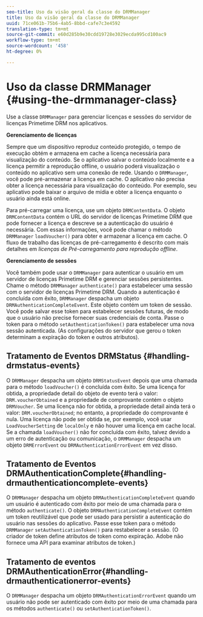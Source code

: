 ```yaml
---
seo-title: Uso da visão geral da classe do DRMManager
title: Uso da visão geral da classe do DRMManager
uuid: 71ce061b-75b6-4ab5-8bbd-cafe7c3e4592
translation-type: tm+mt
source-git-commit: e60d285b9e30cdd19728e3029ecda995cd100ac9
workflow-type: tm+mt
source-wordcount: '458'
ht-degree: 0%

---
```



# Uso da classe DRMManager {#using-the-drmmanager-class}

Use a classe `DRMManager` para gerenciar licenças e sessões do servidor de licenças Primetime DRM nos aplicativos.

**Gerenciamento de licenças**

Sempre que um dispositivo reproduz conteúdo protegido, o tempo de execução obtém e armazena em cache a licença necessária para visualização do conteúdo. Se o aplicativo salvar o conteúdo localmente e a licença permitir a reprodução offline, o usuário poderá visualização o conteúdo no aplicativo sem uma conexão de rede. Usando o `DRMManager`, você pode pré-armazenar a licença em cache. O aplicativo não precisa obter a licença necessária para visualização do conteúdo. Por exemplo, seu aplicativo pode baixar o arquivo de mídia e obter a licença enquanto o usuário ainda está online.

Para pré-carregar uma licença, use um objeto `DRMContentData`. O objeto `DRMContentData` contém o URL do servidor de licenças Primetime DRM que pode fornecer a licença e descreve se a autenticação do usuário é necessária. Com essas informações, você pode chamar o método `DRMManager` `loadVoucher()` para obter e armazenar a licença em cache. O fluxo de trabalho das licenças de pré-carregamento é descrito com mais detalhes em *licenças de Pré-carregamento para reprodução offline*.

**Gerenciamento de sessões**

Você também pode usar o `DRMManager` para autenticar o usuário em um servidor de licenças Primetime DRM e gerenciar sessões persistentes. Chame o método `DRMManager` `authenticate()` para estabelecer uma sessão com o servidor de licenças Primetime DRM. Quando a autenticação é concluída com êxito, `DRMManager` despacha um objeto `DRMAuthenticationCompleteEvent`. Este objeto contém um token de sessão. Você pode salvar esse token para estabelecer sessões futuras, de modo que o usuário não precise fornecer suas credenciais de conta. Passe o token para o método `setAuthenticationToken()` para estabelecer uma nova sessão autenticada. (As configurações do servidor que gerou o token determinam a expiração do token e outros atributos).

## Tratamento de Eventos DRMStatus {#handling-drmstatus-events}

O `DRMManager` despacha um objeto `DRMStatusEvent` depois que uma chamada para o método `loadVoucher()` é concluída com êxito. Se uma licença for obtida, a propriedade detail do objeto de evento terá o valor: `DRM.voucherObtained` e a propriedade de comprovante contém o objeto `DRMVoucher`. Se uma licença não for obtida, a propriedade detail ainda terá o valor: `DRM.voucherObtained`; no entanto, a propriedade do comprovante é nula. Uma licença não pode ser obtida se, por exemplo, você usar `LoadVoucherSetting` de `localOnly` e não houver uma licença em cache local. Se a chamada `loadVoucher()` não for concluída com êxito, talvez devido a um erro de autenticação ou comunicação, o `DRMManager` despacha um objeto `DRMErrorEvent` ou `DRMAuthenticationErrorEvent` em vez disso.

## Tratamento de Eventos DRMAuthenticationComplete{#handling-drmauthenticationcomplete-events}

O `DRMManager` despacha um objeto `DRMAuthenticationCompleteEvent` quando um usuário é autenticado com êxito por meio de uma chamada para o método `authenticate()`. O objeto `DRMAuthenticationCompleteEvent` contém um token reutilizável que pode ser usado para persistir a autenticação do usuário nas sessões do aplicativo. Passe esse token para o método `DRMManager` `setAuthenticationToken()` para restabelecer a sessão. (O criador de token define atributos de token como expiração. Adobe não fornece uma API para examinar atributos de token.)

## Tratamento de eventos DRMAuthenticationError{#handling-drmauthenticationerror-events}

O `DRMManager` despacha um objeto `DRMAuthenticationErrorEvent` quando um usuário não pode ser autenticado com êxito por meio de uma chamada para os métodos `authenticate()` ou `setAuthenticationToken()`.